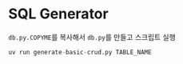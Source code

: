 # SQL Generator

`db.py.COPYME`를 복사해서 `db.py`를 만들고 스크립트 실행

```py
uv run generate-basic-crud.py TABLE_NAME
```

